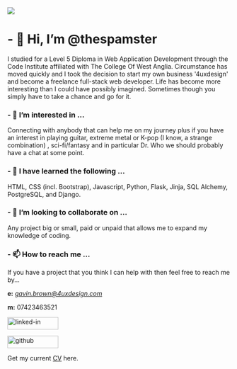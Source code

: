 <img src="https://i.imgur.com/C6CbI9m.png">


# - 👋 Hi, I’m @thespamster

I studied for a Level 5 Diploma in Web Application Development
through the Code Institute affiliated with The College Of West Anglia.
Circumstance has moved quickly and I took the decision to start
my own business '4uxdesign' and become a freelance full-stack web
developer. Life has become more interesting than I could have possibly
imagined. Sometimes though you simply have to take a chance and go for it.

### - 👀 I’m interested in ...

Connecting with anybody that can help me on my journey plus if you have an
interest in playing guitar, extreme metal or K-pop (I know, a strange combination)
, sci-fi/fantasy and in particular Dr. Who we should probably have a chat at 
some point.

### - 🌱 I have learned the following ...

HTML, CSS (incl. Bootstrap), Javascript, Python, Flask, Jinja, SQL Alchemy, PostgreSQL, and Django.

### - 💞️ I’m looking to collaborate on ...

Any project big or small, paid or unpaid that allows me to expand my knowledge of coding.

### - 📫 How to reach me ...

If you have a project that you think I can help with then feel free to reach me by...

**e:** *gavin.brown@4uxdesign.com*

**m:** 07423463521

<a href="https://www.linkedin.com/in/gavinwbrown/"><img src="https://res.cloudinary.com/practicaldev/image/fetch/s--chf73s-H--/c_limit%2Cf_auto%2Cfl_progressive%2Cq_auto%2Cw_880/https://img.shields.io/badge/Linked_In-0077B5%3Fstyle%3Dfor-the-badge%26logo%3DLinkedIn%26logoColor%3Dwhite" alt="linked-in" loading="lazy" width="115" height="28"></a>

<a href="https://github.com/thespamster"><img src="https://res.cloudinary.com/practicaldev/image/fetch/s---yDJLJ2---/c_limit%2Cf_auto%2Cfl_progressive%2Cq_auto%2Cw_880/https://img.shields.io/badge/GitHub-000000%3Fstyle%3Dfor-the-badge%26logo%3DGitHub%26logoColor%3Dwhite" alt="github" loading="lazy" width="115" height="28"></a>

Get my current <a href="https://www.4uxdesign.com/" target="_blank">CV</a> here.

<!---
thespamster/thespamster is a ✨ special ✨ repository because its `README.md` (this file) appears on your GitHub profile.
You can click the Preview link to take a look at your changes.
--->
